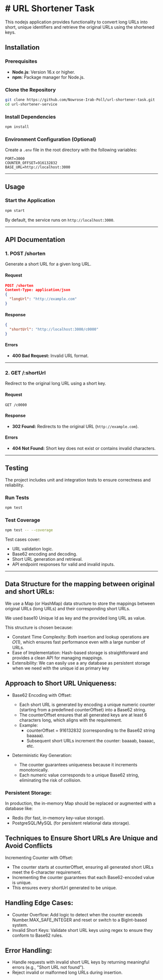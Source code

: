 # # URL Shortener Task

This nodejs application provides functionality to convert long URLs into short, unique identifiers and retrieve the original URLs using the shortened keys.

## Installation

### Prerequisites

- **Node.js**: Version 16.x or higher.
- **npm**: Package manager for Node.js.

### Clone the Repository
```bash
git clone https://github.com/Nowrose-Irab-Poll/url-shortener-task.git
cd url-shortener-service
```

### Install Dependencies
```bash
npm install
```

### Environment Configuration (Optional)

Create a `.env` file in the root directory with the following variables:

```env
PORT=3000
COUNTER_OFFSET=916132832
BASE_URL=http://localhost:3000
```

---

## Usage

### Start the Application
```bash
npm start
```

By default, the service runs on `http://localhost:3000`.

---

## API Documentation

### 1. **POST /shorten**

Generate a short URL for a given long URL.

#### Request
```json
POST /shorten
Content-Type: application/json
{
  "longUrl": "http://example.com"
}
```

#### Response
```json
{
  "shortUrl": "http://localhost:3000/c0000"
}
```

#### Errors
- **400 Bad Request:** Invalid URL format.

---

### 2. **GET /:shortUrl**

Redirect to the original long URL using a short key.

#### Request
```
GET /c0000
```

#### Response
- **302 Found:** Redirects to the original URL (`http://example.com`).

#### Errors
- **404 Not Found:** Short key does not exist or contains invalid characters.

---

## Testing

The project includes unit and integration tests to ensure correctness and reliability.

### Run Tests
```bash
npm test
```

### Test Coverage
```bash
npm test -- --coverage
```

Test cases cover:
- URL validation logic.
- Base62 encoding and decoding.
- Short URL generation and retrieval.
- API endpoint responses for valid and invalid inputs.

---


## Data Structure for the mapping between original and short URLs:
We use a Map (or HashMap) data structure to store the mappings between original URLs (long URLs) and their corresponding short URLs.

We used base10 Unique Id as key and the provided long URL as value.  

This structure is chosen because:
- Constant Time Complexity: Both insertion and lookup operations are 𝑂(1), which ensures fast performance even with a large number of URLs.
- Ease of Implementation: Hash-based storage is straightforward and provides a clean API for managing mappings.
- Extensibility: We can easily use a any database as persistent storage when we need with the unique id as primary key

## Approach to Short URL Uniqueness:
- Base62 Encoding with Offset:

  - Each short URL is generated by encoding a unique numeric counter (starting from a predefined counterOffset) into a Base62 string.
  - The counterOffset ensures that all generated keys are at least 6 characters long, which aligns with the requirement.
  - Example:
    - counterOffset = 916132832 (corresponding to the Base62 string baaaaa).
    - Subsequent short URLs increment the counter: baaaab, baaaac, etc.

- Deterministic Key Generation:

  - The counter guarantees uniqueness because it increments monotonically.
  - Each numeric value corresponds to a unique Base62 string, eliminating the risk of collision.

### Persistent Storage:
In production, the in-memory Map should be replaced or augmented with a database like:

- Redis (for fast, in-memory key-value storage).
- PostgreSQL/MySQL (for persistent relational data storage).
 

## Techniques to Ensure Short URLs Are Unique and Avoid Conflicts
Incrementing Counter with Offset:

- The counter starts at counterOffset, ensuring all generated short URLs meet the 6-character requirement.
- Incrementing the counter guarantees that each Base62-encoded value is unique.
- This ensures every shortUrl generated to be unique.


## Handling Edge Cases:

- Counter Overflow: Add logic to detect when the counter exceeds Number.MAX_SAFE_INTEGER and reset or switch to a BigInt-based system.
- Invalid Short Keys: Validate short URL keys using regex to ensure they conform to Base62 rules.

## Error Handling:

- Handle requests with invalid short URL keys by returning meaningful errors (e.g., "Short URL not found").
- Reject invalid or malformed long URLs during insertion.